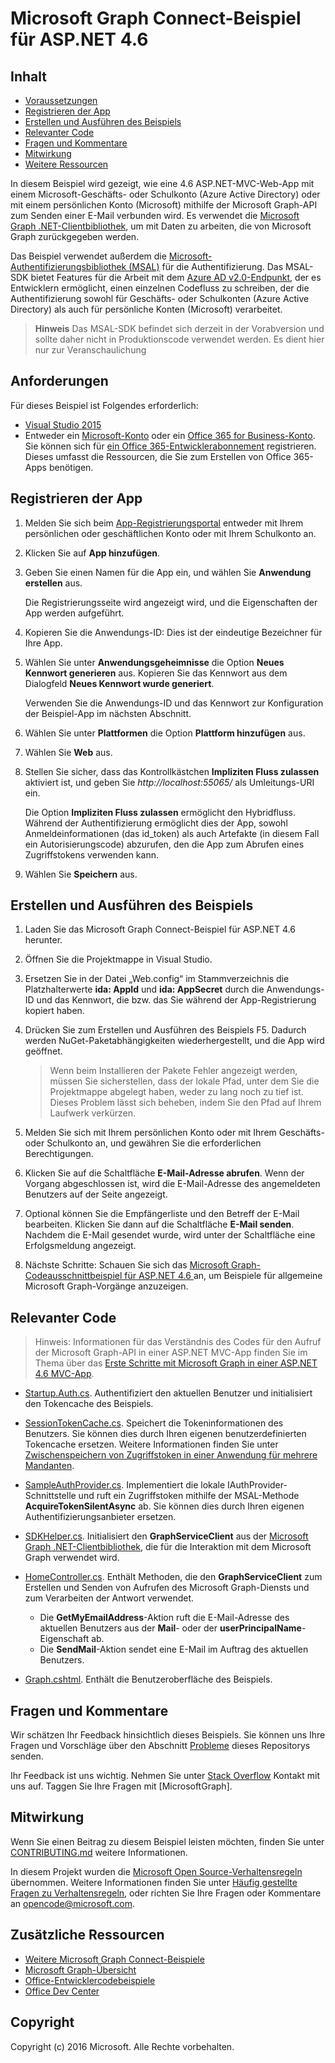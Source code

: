 # <a name="microsoft-graph-connect-sample-for-asp.net-4.6"></a>Microsoft Graph Connect-Beispiel für ASP.NET 4.6

## <a name="table-of-contents"></a>Inhalt

* [Voraussetzungen](#prerequisites)
* [Registrieren der App](#register-the-application)
* [Erstellen und Ausführen des Beispiels](#build-and-run-the-sample)
* [Relevanter Code](#code-of-note)
* [Fragen und Kommentare](#questions-and-comments)
* [Mitwirkung](#contributing)
* [Weitere Ressourcen](#additional-resources)

In diesem Beispiel wird gezeigt, wie eine 4.6 ASP.NET-MVC-Web-App mit einem Microsoft-Geschäfts- oder Schulkonto (Azure Active Directory) oder mit einem persönlichen Konto (Microsoft) mithilfe der Microsoft Graph-API zum Senden einer E-Mail verbunden wird. Es verwendet die [Microsoft Graph .NET-Clientbibliothek](https://github.com/microsoftgraph/msgraph-sdk-dotnet), um mit Daten zu arbeiten, die von Microsoft Graph zurückgegeben werden. 

Das Beispiel verwendet außerdem die [Microsoft-Authentifizierungsbibliothek (MSAL)](https://www.nuget.org/packages/Microsoft.Identity.Client/) für die Authentifizierung. Das MSAL-SDK bietet Features für die Arbeit mit dem [Azure AD v2.0-Endpunkt](https://azure.microsoft.com/en-us/documentation/articles/active-directory-appmodel-v2-overview), der es Entwicklern ermöglicht, einen einzelnen Codefluss zu schreiben, der die Authentifizierung sowohl für Geschäfts- oder Schulkonten (Azure Active Directory) als auch für persönliche Konten (Microsoft) verarbeitet. 

 > **Hinweis** Das MSAL-SDK befindet sich derzeit in der Vorabversion und sollte daher nicht in Produktionscode verwendet werden. Es dient hier nur zur Veranschaulichung

## <a name="prerequisites"></a>Anforderungen

Für dieses Beispiel ist Folgendes erforderlich:  

  * [Visual Studio 2015](https://www.visualstudio.com/en-us/downloads) 
  * Entweder ein [Microsoft-Konto](https://www.outlook.com) oder ein [Office 365 for Business-Konto](https://msdn.microsoft.com/en-us/office/office365/howto/setup-development-environment#bk_Office365Account). Sie können sich für [ein Office 365-Entwicklerabonnement](https://msdn.microsoft.com/en-us/office/office365/howto/setup-development-environment#bk_Office365Account) registrieren. Dieses umfasst die Ressourcen, die Sie zum Erstellen von Office 365-Apps benötigen.

## <a name="register-the-application"></a>Registrieren der App

1. Melden Sie sich beim [App-Registrierungsportal](https://apps.dev.microsoft.com/) entweder mit Ihrem persönlichen oder geschäftlichen Konto oder mit Ihrem Schulkonto an.

2. Klicken Sie auf **App hinzufügen**.

3. Geben Sie einen Namen für die App ein, und wählen Sie **Anwendung erstellen** aus. 
    
   Die Registrierungsseite wird angezeigt wird, und die Eigenschaften der App werden aufgeführt.

4. Kopieren Sie die Anwendungs-ID: Dies ist der eindeutige Bezeichner für Ihre App. 

5. Wählen Sie unter **Anwendungsgeheimnisse** die Option **Neues Kennwort generieren** aus. Kopieren Sie das Kennwort aus dem Dialogfeld **Neues Kennwort wurde generiert**.

   Verwenden Sie die Anwendungs-ID und das Kennwort zur Konfiguration der Beispiel-App im nächsten Abschnitt. 

6. Wählen Sie unter **Plattformen** die Option **Plattform hinzufügen** aus.

7. Wählen Sie **Web** aus.

8. Stellen Sie sicher, dass das Kontrollkästchen **Impliziten Fluss zulassen** aktiviert ist, und geben Sie *http://localhost:55065/* als Umleitungs-URI ein. 

   Die Option **Impliziten Fluss zulassen** ermöglicht den Hybridfluss. Während der Authentifizierung ermöglicht dies der App, sowohl Anmeldeinformationen (das id_token) als auch Artefakte (in diesem Fall ein Autorisierungscode) abzurufen, den die App zum Abrufen eines Zugriffstokens verwenden kann.

9. Wählen Sie **Speichern** aus.

## <a name="build-and-run-the-sample"></a>Erstellen und Ausführen des Beispiels

1. Laden Sie das Microsoft Graph Connect-Beispiel für ASP.NET 4.6 herunter.

2. Öffnen Sie die Projektmappe in Visual Studio.

3. Ersetzen Sie in der Datei „Web.config“ im Stammverzeichnis die Platzhalterwerte **ida: AppId** und **ida: AppSecret** durch die Anwendungs-ID und das Kennwort, die bzw. das Sie während der App-Registrierung kopiert haben.

4. Drücken Sie zum Erstellen und Ausführen des Beispiels F5. Dadurch werden NuGet-Paketabhängigkeiten wiederhergestellt, und die App wird geöffnet.

   >Wenn beim Installieren der Pakete Fehler angezeigt werden, müssen Sie sicherstellen, dass der lokale Pfad, unter dem Sie die Projektmappe abgelegt haben, weder zu lang noch zu tief ist. Dieses Problem lässt sich beheben, indem Sie den Pfad auf Ihrem Laufwerk verkürzen.

5. Melden Sie sich mit Ihrem persönlichen Konto oder mit Ihrem Geschäfts- oder Schulkonto an, und gewähren Sie die erforderlichen Berechtigungen.

6. Klicken Sie auf die Schaltfläche **E-Mail-Adresse abrufen**. Wenn der Vorgang abgeschlossen ist, wird die E-Mail-Adresse des angemeldeten Benutzers auf der Seite angezeigt.

7. Optional können Sie die Empfängerliste und den Betreff der E-Mail bearbeiten. Klicken Sie dann auf die Schaltfläche **E-Mail senden**. Nachdem die E-Mail gesendet wurde, wird unter der Schaltfläche eine Erfolgsmeldung angezeigt.

8. Nächste Schritte: Schauen Sie sich das [Microsoft Graph-Codeausschnittbeispiel für ASP.NET 4.6 ](https://github.com/microsoftgraph/aspnet-snippets-sample) an, um Beispiele für allgemeine Microsoft Graph-Vorgänge anzuzeigen.

## <a name="code-of-note"></a>Relevanter Code

> Hinweis: Informationen für das Verständnis des Codes für den Aufruf der Microsoft Graph-API in einer ASP.NET MVC-App finden Sie im Thema über das [Erste Schritte mit Microsoft Graph in einer ASP.NET 4.6 MVC-App](https://graph.microsoft.io/en-us/docs/platform/aspnetmvc).

- [Startup.Auth.cs](/Microsoft%20Graph%20SDK%20ASPNET%20Connect/Microsoft%20Graph%20SDK%20ASPNET%20Connect/App_Start/Startup.Auth.cs). Authentifiziert den aktuellen Benutzer und initialisiert den Tokencache des Beispiels.

- [SessionTokenCache.cs](/Microsoft%20Graph%20SDK%20ASPNET%20Connect/Microsoft%20Graph%20SDK%20ASPNET%20Connect/TokenStorage/SessionTokenCache.cs). Speichert die Tokeninformationen des Benutzers. Sie können dies durch Ihren eigenen benutzerdefinierten Tokencache ersetzen. Weitere Informationen finden Sie unter [Zwischenspeichern von Zugriffstoken in einer Anwendung für mehrere Mandanten](https://azure.microsoft.com/en-us/documentation/articles/guidance-multitenant-identity-token-cache/).

- [SampleAuthProvider.cs](/Microsoft%20Graph%20SDK%20ASPNET%20Connect/Microsoft%20Graph%20SDK%20ASPNET%20Connect/Helpers/SampleAuthProvider.cs). Implementiert die lokale IAuthProvider-Schnittstelle und ruft ein Zugriffstoken mithilfe der MSAL-Methode **AcquireTokenSilentAsync** ab. Sie können dies durch Ihren eigenen Authentifizierungsanbieter ersetzen. 

- [SDKHelper.cs](/Microsoft%20Graph%20SDK%20ASPNET%20Connect/Microsoft%20Graph%20SDK%20ASPNET%20Connect/Helpers/SDKHelper.cs). Initialisiert den **GraphServiceClient** aus der [Microsoft Graph .NET-Clientbibliothek](https://github.com/microsoftgraph/msgraph-sdk-dotnet), die für die Interaktion mit dem Microsoft Graph verwendet wird.

- [HomeController.cs](/Microsoft%20Graph%20SDK%20ASPNET%20Connect/Microsoft%20Graph%20SDK%20ASPNET%20Connect/Controllers/HomeController.cs). Enthält Methoden, die den **GraphServiceClient** zum Erstellen und Senden von Aufrufen des Microsoft Graph-Diensts und zum Verarbeiten der Antwort verwendet.
   - Die **GetMyEmailAddress**-Aktion ruft die E-Mail-Adresse des aktuellen Benutzers aus der **Mail**- oder der **userPrincipalName**-Eigenschaft ab.
   - Die **SendMail**-Aktion sendet eine E-Mail im Auftrag des aktuellen Benutzers.

- [Graph.cshtml](/Microsoft%20Graph%20SDK%20ASPNET%20Connect/Microsoft%20Graph%20SDK%20ASPNET%20Connect/Views/Home/Graph.cshtml). Enthält die Benutzeroberfläche des Beispiels. 

## <a name="questions-and-comments"></a>Fragen und Kommentare

Wir schätzen Ihr Feedback hinsichtlich dieses Beispiels. Sie können uns Ihre Fragen und Vorschläge über den Abschnitt [Probleme](https://github.com/microsoftgraph/aspnet-connect-sample/issues) dieses Repositorys senden.

Ihr Feedback ist uns wichtig. Nehmen Sie unter [Stack Overflow](http://stackoverflow.com/questions/tagged/microsoftgraph) Kontakt mit uns auf. Taggen Sie Ihre Fragen mit [MicrosoftGraph].

## <a name="contributing"></a>Mitwirkung ##

Wenn Sie einen Beitrag zu diesem Beispiel leisten möchten, finden Sie unter [CONTRIBUTING.md](CONTRIBUTING.md) weitere Informationen.

In diesem Projekt wurden die [Microsoft Open Source-Verhaltensregeln](https://opensource.microsoft.com/codeofconduct/) übernommen. Weitere Informationen finden Sie unter [Häufig gestellte Fragen zu Verhaltensregeln](https://opensource.microsoft.com/codeofconduct/faq/), oder richten Sie Ihre Fragen oder Kommentare an [opencode@microsoft.com](mailto:opencode@microsoft.com).

## <a name="additional-resources"></a>Zusätzliche Ressourcen

- [Weitere Microsoft Graph Connect-Beispiele](https://github.com/MicrosoftGraph?utf8=%E2%9C%93&query=-Connect)
- [Microsoft Graph-Übersicht](http://graph.microsoft.io)
- [Office-Entwicklercodebeispiele](http://dev.office.com/code-samples)
- [Office Dev Center](http://dev.office.com/)

## <a name="copyright"></a>Copyright
Copyright (c) 2016 Microsoft. Alle Rechte vorbehalten.



